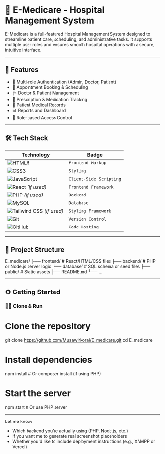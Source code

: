 # 🏥 E-Medicare - Hospital Management System

E-Medicare is a full-featured Hospital Management System designed to streamline patient care, scheduling, and administrative tasks. It supports multiple user roles and ensures smooth hospital operations with a secure, intuitive interface.

---

## 🚀 Features

- 👤 Multi-role Authentication (Admin, Doctor, Patient)
- 📅 Appointment Booking & Scheduling
- 🩺 Doctor & Patient Management
- 💊 Prescription & Medication Tracking
- 📂 Patient Medical Records
- 📊 Reports and Dashboard
- 🔐 Role-based Access Control

---

## 🛠️ Tech Stack

| Technology      | Badge |
|----------------|--------|
| ![HTML5](https://img.shields.io/badge/-HTML5-E34F26?logo=html5&logoColor=white) | `Frontend Markup` |
| ![CSS3](https://img.shields.io/badge/-CSS3-1572B6?logo=css3&logoColor=white) | `Styling` |
| ![JavaScript](https://img.shields.io/badge/-JavaScript-F7DF1E?logo=javascript&logoColor=black) | `Client-Side Scripting` |
| ![React](https://img.shields.io/badge/-React-61DAFB?logo=react&logoColor=black) *(if used)* | `Frontend Framework` |
| ![PHP](https://img.shields.io/badge/-PHP-777BB4?logo=php&logoColor=white) *(if used)* | `Backend` |
| ![MySQL](https://img.shields.io/badge/-MySQL-4479A1?logo=mysql&logoColor=white) | `Database` |
| ![Tailwind CSS](https://img.shields.io/badge/-TailwindCSS-38B2AC?logo=tailwind-css&logoColor=white) *(if used)* | `Styling Framework` |
| ![Git](https://img.shields.io/badge/-Git-F05032?logo=git&logoColor=white) | `Version Control` |
| ![GitHub](https://img.shields.io/badge/-GitHub-181717?logo=github&logoColor=white) | `Code Hosting` |

---

## 📁 Project Structure

E_medicare/
├── frontend/ # React/HTML/CSS files
├── backend/ # PHP or Node.js server logic
├── database/ # SQL schema or seed files
├── public/ # Static assets
├── README.md
└── ...



---

## ⚙️ Getting Started

### 🧑‍💻 Clone & Run


# Clone the repository
git clone https://github.com/Musawirkorai/E_medicare.git
cd E_medicare

# Install dependencies
npm install     # Or composer install (if using PHP)

# Start the server
npm start       # Or use PHP server

---

Let me know:
- Which backend you're actually using (PHP, Node.js, etc.)
- If you want me to generate real screenshot placeholders
- Whether you'd like to include deployment instructions (e.g., XAMPP or Vercel)
